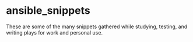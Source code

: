 # ansible_snippets

These are some of the many snippets gathered while studying, testing, and writing plays for work and personal use.

